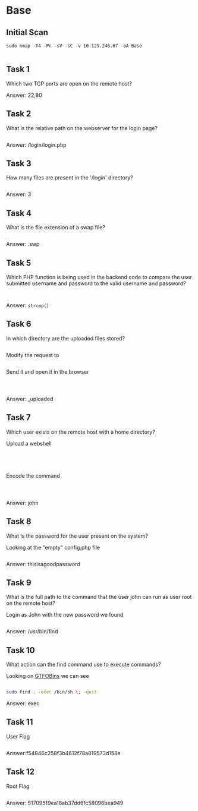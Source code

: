 # Base

## Initial Scan

```nmap
sudo nmap -T4 -Pn -sV -sC -v 10.129.246.67 -oA Base
```

<figure><img src="../../../.gitbook/assets/image (989).png" alt=""><figcaption></figcaption></figure>

## Task 1

Which two TCP ports are open on the remote host?

Answer: 22,80

## Task 2

What is the relative path on the webserver for the login page?

<figure><img src="../../../.gitbook/assets/image (990).png" alt=""><figcaption></figcaption></figure>

Answer: /login/login.php

## Task 3

How many files are present in the '/login' directory?

<figure><img src="../../../.gitbook/assets/image (991).png" alt=""><figcaption></figcaption></figure>

Answer: 3

## Task 4

What is the file extension of a swap file?

<figure><img src="../../../.gitbook/assets/image (992).png" alt=""><figcaption></figcaption></figure>

Answer: .swp

## Task 5

Which PHP function is being used in the backend code to compare the user submitted username and password to the valid username and password?

<figure><img src="../../../.gitbook/assets/image (993).png" alt=""><figcaption></figcaption></figure>

<figure><img src="../../../.gitbook/assets/image (994).png" alt=""><figcaption></figcaption></figure>

Answer: `strcmp()`

## Task 6

In which directory are the uploaded files stored?

<figure><img src="../../../.gitbook/assets/image (995).png" alt=""><figcaption></figcaption></figure>

Modify the request to

<figure><img src="../../../.gitbook/assets/image (996).png" alt=""><figcaption></figcaption></figure>

Send it and open it in the browser

<figure><img src="../../../.gitbook/assets/image (997).png" alt=""><figcaption></figcaption></figure>

<figure><img src="../../../.gitbook/assets/image (998).png" alt=""><figcaption></figcaption></figure>

<figure><img src="../../../.gitbook/assets/image (999).png" alt=""><figcaption></figcaption></figure>

Answer: \_uploaded

## Task 7

Which user exists on the remote host with a home directory?

Upload a webshell

<figure><img src="../../../.gitbook/assets/image (1000).png" alt=""><figcaption></figcaption></figure>

<figure><img src="../../../.gitbook/assets/image (1001).png" alt=""><figcaption></figcaption></figure>

<figure><img src="../../../.gitbook/assets/image (1002).png" alt=""><figcaption></figcaption></figure>

<figure><img src="../../../.gitbook/assets/image (1003).png" alt=""><figcaption></figcaption></figure>

Encode the command

<figure><img src="../../../.gitbook/assets/image (1004).png" alt=""><figcaption></figcaption></figure>

<figure><img src="../../../.gitbook/assets/image (1005).png" alt=""><figcaption></figcaption></figure>

<figure><img src="../../../.gitbook/assets/image (1006).png" alt=""><figcaption></figcaption></figure>

Answer: john

## Task 8

What is the password for the user present on the system?

Looking at the "empty" config.php file

<figure><img src="../../../.gitbook/assets/image (1007).png" alt=""><figcaption></figcaption></figure>

Answer: thisisagoodpassword

## Task 9

What is the full path to the command that the user john can run as user root on the remote host?

Login as John with the new password we found

<figure><img src="../../../.gitbook/assets/image (1008).png" alt=""><figcaption></figcaption></figure>

Answer: /usr/bin/find

## Task 10

What action can the find command use to execute commands?

Looking on [GTFOBins](https://gtfobins.github.io/gtfobins/find/) we can see

<figure><img src="../../../.gitbook/assets/image (1009).png" alt=""><figcaption></figcaption></figure>

```bash
sudo find . -exec /bin/sh \; -quit
```

Answer: exec

## Task 11

User Flag

<figure><img src="../../../.gitbook/assets/image (1010).png" alt=""><figcaption></figcaption></figure>

Answer:f54846c258f3b4612f78a819573d158e

## Task 12

Root Flag

<figure><img src="../../../.gitbook/assets/image (1011).png" alt=""><figcaption></figcaption></figure>

Answer: 51709519ea18ab37dd6fc58096bea949
